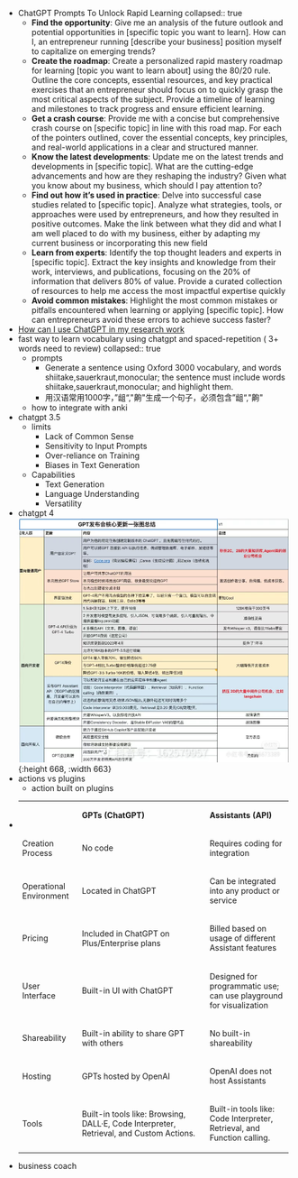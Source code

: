 - ChatGPT Prompts To Unlock Rapid Learning
  collapsed:: true
	- **Find the opportunity**: Give me an analysis of the future outlook and potential opportunities in [specific topic you want to learn]. How can I, an entrepreneur running [describe your business] position myself to capitalize on emerging trends?
	- **Create the roadmap**: Create a personalized rapid mastery roadmap for learning [topic you want to learn about] using the 80/20 rule. Outline the core concepts, essential resources, and key practical exercises that an entrepreneur should focus on to quickly grasp the most critical aspects of the subject. Provide a timeline of learning and milestones to track progress and ensure efficient learning.
	- **Get a crash course**: Provide me with a concise but comprehensive crash course on [specific topic] in line with this road map. For each of the pointers outlined, cover the essential concepts, key principles, and real-world applications in a clear and structured manner.
	- **Know the latest developments**: Update me on the latest trends and developments in [specific topic]. What are the cutting-edge advancements and how are they reshaping the industry? Given what you know about my business, which should I pay attention to?
	- **Find out how it’s used in practice**: Delve into successful case studies related to [specific topic]. Analyze what strategies, tools, or approaches were used by entrepreneurs, and how they resulted in positive outcomes. Make the link between what they did and what I am well placed to do with my business, either by adapting my current business or incorporating this new field
	- **Learn from experts**: Identify the top thought leaders and experts in [specific topic]. Extract the key insights and knowledge from their work, interviews, and publications, focusing on the 20% of information that delivers 80% of value. Provide a curated collection of resources to help me access the most impactful expertise quickly
	- **Avoid common mistakes**: Highlight the most common mistakes or pitfalls encountered when learning or applying [specific topic]. How can entrepreneurs avoid these errors to achieve success faster?
- [How can I use ChatGPT in my research work](https://github.com/hollobit/ResearchChatGPT)
- fast way to learn vocabulary using chatgpt and spaced-repetition ( 3+ words need to review)
  collapsed:: true
	- prompts
		- Generate a sentence using Oxford 3000 vocabulary, and words shiitake,sauerkraut,monocular; the sentence must include words shiitake,sauerkraut,monocular; and highlight them.
		- 用汉语常用1000字，”龃“,"齁"生成一个句子，必须包含”龃“,"齁"
	- how to integrate with anki
- chatgpt 3.5
	- limits
		- Lack of Common Sense
		- Sensitivity to Input Prompts
		- Over-reliance on Training
		- Biases in Text Generation
	- Capabilities
		- Text Generation
		- Language Understanding
		- Versatility
- chatgpt 4
  ![image.png](../assets/image_1699584560114_0.png){:height 668, :width 663}
- actions vs plugins
	- action built on plugins
- <table><tbody><tr><td><div class="intercom-interblocks-paragraph no-margin intercom-interblocks-align-left"><p> </p></div></td><td data-colwidth="213" style="width:213px"><div class="intercom-interblocks-paragraph no-margin intercom-interblocks-align-left"><p><b>GPTs (ChatGPT)</b></p></div></td><td><div class="intercom-interblocks-paragraph no-margin intercom-interblocks-align-left"><p><b>Assistants (API)</b></p></div></td></tr><tr><td><div class="intercom-interblocks-paragraph no-margin intercom-interblocks-align-left"><p>Creation Process</p></div></td><td data-colwidth="213" style="width:213px"><div class="intercom-interblocks-paragraph no-margin intercom-interblocks-align-left"><p>No code</p></div></td><td><div class="intercom-interblocks-paragraph no-margin intercom-interblocks-align-left"><p>Requires coding for integration</p></div></td></tr><tr><td><div class="intercom-interblocks-paragraph no-margin intercom-interblocks-align-left"><p>Operational Environment</p></div></td><td data-colwidth="213" style="width:213px"><div class="intercom-interblocks-paragraph no-margin intercom-interblocks-align-left"><p>Located in ChatGPT</p></div></td><td><div class="intercom-interblocks-paragraph no-margin intercom-interblocks-align-left"><p>Can be integrated into any product or service</p></div></td></tr><tr><td><div class="intercom-interblocks-paragraph no-margin intercom-interblocks-align-left"><p>Pricing</p></div></td><td data-colwidth="213" style="width:213px"><div class="intercom-interblocks-paragraph no-margin intercom-interblocks-align-left"><p>Included in ChatGPT on Plus/Enterprise plans</p></div></td><td><div class="intercom-interblocks-paragraph no-margin intercom-interblocks-align-left"><p>Billed based on usage of different Assistant features</p></div></td></tr><tr><td><div class="intercom-interblocks-paragraph no-margin intercom-interblocks-align-left"><p>User Interface</p></div></td><td data-colwidth="213" style="width:213px"><div class="intercom-interblocks-paragraph no-margin intercom-interblocks-align-left"><p>Built-in UI with ChatGPT</p></div></td><td><div class="intercom-interblocks-paragraph no-margin intercom-interblocks-align-left"><p>Designed for programmatic use; can use playground for visualization</p></div></td></tr><tr><td><div class="intercom-interblocks-paragraph no-margin intercom-interblocks-align-left"><p>Shareability</p></div></td><td data-colwidth="213" style="width:213px"><div class="intercom-interblocks-paragraph no-margin intercom-interblocks-align-left"><p>Built-in ability to share GPT with others</p></div></td><td><div class="intercom-interblocks-paragraph no-margin intercom-interblocks-align-left"><p>No built-in shareability</p></div></td></tr><tr><td><div class="intercom-interblocks-paragraph no-margin intercom-interblocks-align-left"><p>Hosting</p></div></td><td data-colwidth="213" style="width:213px"><div class="intercom-interblocks-paragraph no-margin intercom-interblocks-align-left"><p>GPTs hosted by OpenAI</p></div></td><td><div class="intercom-interblocks-paragraph no-margin intercom-interblocks-align-left"><p>OpenAI does not host Assistants</p></div></td></tr><tr><td><div class="intercom-interblocks-paragraph no-margin intercom-interblocks-align-left"><p>Tools</p></div></td><td data-colwidth="213" style="width:213px"><div class="intercom-interblocks-paragraph no-margin intercom-interblocks-align-left"><p>Built-in tools like: Browsing, DALL·E, Code Interpreter, Retrieval, and Custom Actions.</p></div></td><td><div class="intercom-interblocks-paragraph no-margin intercom-interblocks-align-left"><p>Built-in tools like: Code Interpreter, Retrieval, and Function calling.</p></div></td></tr></tbody></table>
- business coach